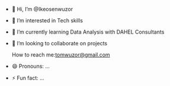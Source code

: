 - 👋 Hi, I’m @Ikeosenwuzor
- 👀 I’m interested in Tech skills 
- 🌱 I’m currently learning Data Analysis with DAHEL Consultants 
- 💞️ I’m looking to collaborate on projects 

   How to reach me:tomwuzor@gmail.com
- 😄 Pronouns: ...
- ⚡ Fun fact: ...

<!---
Ikeosenwuzor/Ikeosenwuzor is a ✨ special ✨ repository because its `README.md` (this file) appears on your GitHub profile.
You can click the Preview link to take a look at your changes.
--->
